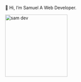  👋 Hi, I’m Samuel A Web Developer.

<img src="https://github.com/sammy6378/sammy6378/raw/main/assets/143026733/83316888-2a0a-4c03-9fb9-de1ce70241d7" alt="sam dev" width="200" height="200">



